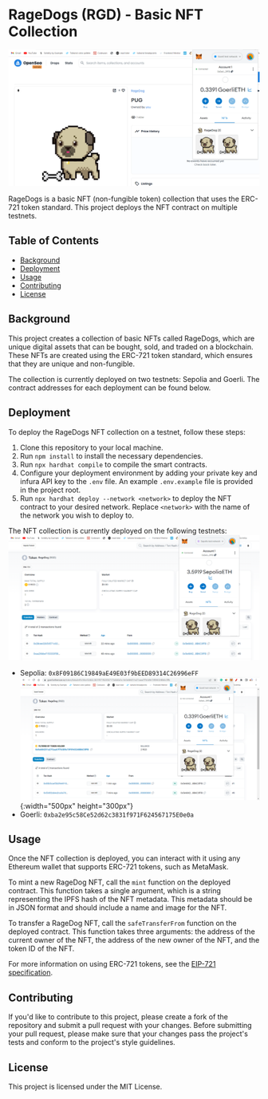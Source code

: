 # RageDogs (RGD) - Basic NFT Collection

![Example Image](./demo/rage-dog-nft.png)

RageDogs is a basic NFT (non-fungible token) collection that uses the ERC-721 token standard. This project deploys the NFT contract on multiple testnets.

## Table of Contents
- [Background](#background)
- [Deployment](#deployment)
- [Usage](#usage)
- [Contributing](#contributing)
- [License](#license)

## Background
This project creates a collection of basic NFTs called RageDogs, which are unique digital assets that can be bought, sold, and traded on a blockchain. These NFTs are created using the ERC-721 token standard, which ensures that they are unique and non-fungible.

The collection is currently deployed on two testnets: Sepolia and Goerli. The contract addresses for each deployment can be found below.

## Deployment
To deploy the RageDogs NFT collection on a testnet, follow these steps:

1. Clone this repository to your local machine.
2. Run `npm install` to install the necessary dependencies.
3. Run `npx hardhat compile` to compile the smart contracts.
4. Configure your deployment environment by adding your private key and infura API key to the `.env` file. An example `.env.example` file is provided in the project root.
5. Run `npx hardhat deploy --network <network>` to deploy the NFT contract to your desired network. Replace `<network>` with the name of the network you wish to deploy to.

The NFT collection is currently deployed on the following testnets:
 ![Example Image](./demo/nft-token-on-sepolia.png)
- Sepolia: `0x8F09186C19849aE49E03f9bEED89314C26996eFF`
![Example Image](./demo/nft-token-on-goerli.png){:width="500px" height="300px"}
- Goerli: `0xba2e95c58Ce52d62c3831f971F624567175E0e0a`

## Usage
Once the NFT collection is deployed, you can interact with it using any Ethereum wallet that supports ERC-721 tokens, such as MetaMask.

To mint a new RageDog NFT, call the `mint` function on the deployed contract. This function takes a single argument, which is a string representing the IPFS hash of the NFT metadata. This metadata should be in JSON format and should include a name and image for the NFT.

To transfer a RageDog NFT, call the `safeTransferFrom` function on the deployed contract. This function takes three arguments: the address of the current owner of the NFT, the address of the new owner of the NFT, and the token ID of the NFT.

For more information on using ERC-721 tokens, see the [EIP-721 specification](https://eips.ethereum.org/EIPS/eip-721).

## Contributing
If you'd like to contribute to this project, please create a fork of the repository and submit a pull request with your changes. Before submitting your pull request, please make sure that your changes pass the project's tests and conform to the project's style guidelines.

## License
This project is licensed under the MIT License.
